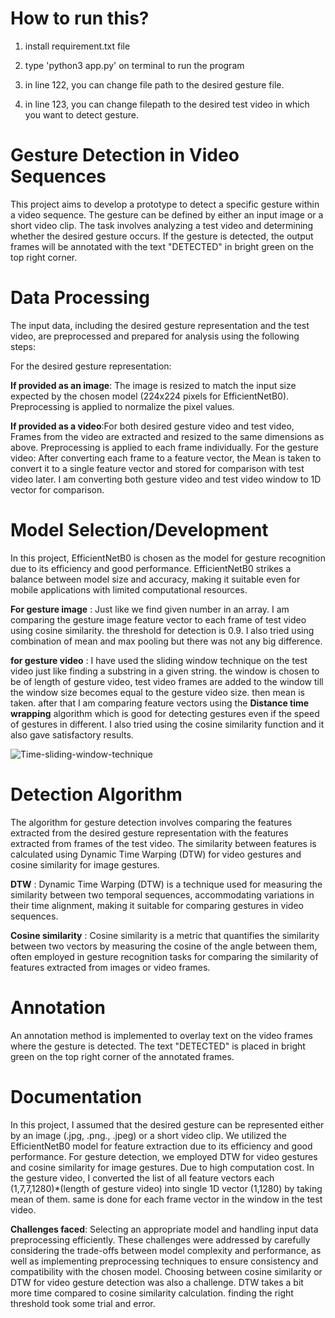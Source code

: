 # How to run this?
1. install requirement.txt file

2. type 'python3 app.py' on terminal to run the program

3. in line 122, you can change file path to the desired gesture file.

4. in line 123, you can change filepath to the desired test video in which you want to detect gesture.


# Gesture Detection in Video Sequences
This project aims to develop a prototype to detect a specific gesture within a video sequence. The gesture can be defined by either an input image or a short video clip. The task involves analyzing a test video and determining whether the desired gesture occurs. If the gesture is detected, the output frames will be annotated with the text "DETECTED" in bright green on the top right corner.

# Data Processing
The input data, including the desired gesture representation and the test video, are preprocessed and prepared for analysis using the following steps:

For the desired gesture representation:

**If provided as an image**: The image is resized to match the input size expected by the chosen model (224x224 pixels for EfficientNetB0). Preprocessing is applied to normalize the pixel values.

**If provided as a video**:For both desired gesture video and test video, Frames from the video are extracted and resized to the same dimensions as above. Preprocessing is applied to each frame individually.
For the gesture video: After converting each frame to a feature vector, the Mean is taken to convert it to a single feature vector and stored for comparison with test video later. I am converting both gesture video and test video window to 1D vector for comparison.

# Model Selection/Development

In this project, EfficientNetB0 is chosen as the model for gesture recognition due to its efficiency and good performance. EfficientNetB0 strikes a balance between model size and accuracy, making it suitable even for mobile applications with limited computational resources.

**For gesture image** : Just like we find given number in an array. I am comparing the gesture image feature vector to each frame of test video using cosine similarity. the threshold for detection is 0.9. I also tried using combination of mean and max pooling but there was not any big difference.

**for gesture video** : I have used the sliding window technique on the test video just like finding a substring in a given string. the window is chosen to be of length of gesture video, test video frames are added to the window till the window size becomes equal to the gesture video size. then mean is taken. after that I am comparing feature vectors using the **Distance time wrapping** algorithm which is good for detecting gestures even if the speed of gestures in different.
I also tried using the cosine similarity function and it also gave satisfactory results.

![Time-sliding-window-technique](https://github.com/LEVIII007/Gesture-detection/assets/132750919/14d341cd-66be-4ddd-b571-5d1a5ae98ea8)


# Detection Algorithm
The algorithm for gesture detection involves comparing the features extracted from the desired gesture representation with the features extracted from frames of the test video. The similarity between features is calculated using Dynamic Time Warping (DTW) for video gestures and cosine similarity for image gestures.

**DTW** : Dynamic Time Warping (DTW) is a technique used for measuring the similarity between two temporal sequences, accommodating variations in their time alignment, making it suitable for comparing gestures in video sequences.

**Cosine similarity** : Cosine similarity is a metric that quantifies the similarity between two vectors by measuring the cosine of the angle between them, often employed in gesture recognition tasks for comparing the similarity of features extracted from images or video frames.

# Annotation
An annotation method is implemented to overlay text on the video frames where the gesture is detected. The text "DETECTED" is placed in bright green on the top right corner of the annotated frames.

# Documentation

In this project, I assumed that the desired gesture can be represented either by an image (.jpg, .png., .jpeg) or a short video clip. We utilized the EfficientNetB0 model for feature extraction due to its efficiency and good performance. For gesture detection, we employed DTW for video gestures and cosine similarity for image gestures.
Due to high computation cost. In the gesture video, I converted the list of all feature vectors each (1,7,7,1280)*(length of gesture video) into single 1D vector (1,1280) by taking mean of them. same is done for each frame vector in the window in the test video.

**Challenges faced**:  Selecting an appropriate model and handling input data preprocessing efficiently. These challenges were addressed by carefully considering the trade-offs between model complexity and performance, as well as implementing preprocessing techniques to ensure consistency and compatibility with the chosen model.
Choosing between cosine similarity or DTW for video gesture detection was also a challenge. DTW takes a bit more time compared to cosine similarity calculation.
finding the right threshold took some trial and error. 
